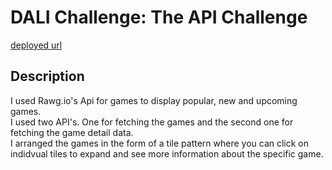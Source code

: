 # DALI Challenge: The API Challenge


[deployed url](https://loving-blackwell-aacba5.netlify.app/)

## Description

I used Rawg.io's Api for games to display popular, new and upcoming games.<br>
I used two API's. One for fetching the games and the second one for fetching the game detail data. <br>
I arranged the games in the form of a tile pattern where you can click on indidvual tiles to expand and see more information about the specific game.<br>


